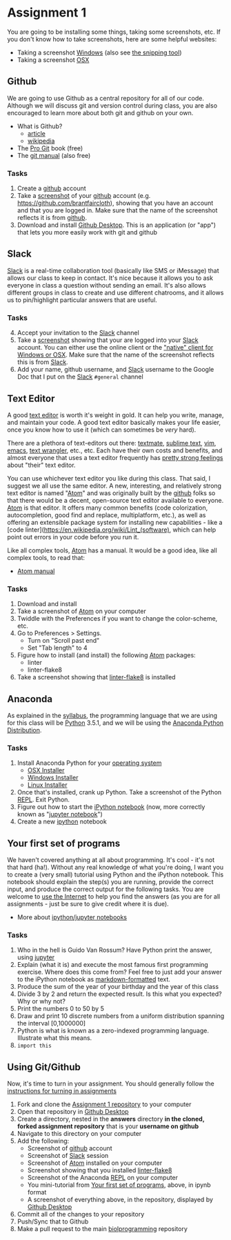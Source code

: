 # Assignment 1

You are going to be installing some things, taking some screenshots, etc.  If you don't know how to take screenshots, here are some helpful websites:

* Taking a screenshot [Windows](http://windows.microsoft.com/en-us/windows/take-screen-capture-print-screen#take-screen-capture-print-screen=windows-7) (also see [the snipping tool](http://www.makeuseof.com/tag/awesome-screenshots-windows-7/))
* Taking a screenshot [OSX](https://support.apple.com/en-us/HT201361)

## Github

We are going to use Github as a central repository for all of our code.  Although we will discuss git and version control during class, you are also encouraged to learn more about both git and github on your own.

* What is Github?
  * [article](http://readwrite.com/2013/09/30/understanding-github-a-journey-for-beginners-part-1)
  * [wikipedia](https://en.wikipedia.org/wiki/GitHub)
* The [Pro Git](https://progit.org/) book (free)
* The [git manual](https://git-scm.com/documentation) (also free)

### Tasks

1. Create a [github][] account
2. Take a [screenshot][] of your [github][] account (e.g. https://github.com/brantfaircloth), showing that you have an account and that you are logged in.  Make sure that the name of the screenshot reflects it is from [github][].
3. Download and install [Github Desktop](https://desktop.github.com/).  This is an application (or "app") that lets you more easily work with git and github

## Slack

[Slack][] is a real-time collaboration tool (basically like SMS or iMessage) that allows our class to keep in contact.  It's nice because it allows you to ask everyone in class a question without sending an email.  It's also allows different groups in class to create and use different chatrooms, and it allows us to pin/highlight particular answers that are useful.

### Tasks

4. Accept your invitation to the [Slack][] channel
5. Take a [screenshot][] showing that your are logged into your [Slack][] account.  You can either use the online client or the ["native" client for Windows or OSX](https://slack.com/downloads).  Make sure that the name of the screenshot reflects this is from [Slack][].
6. Add your name, github username, and [Slack][] username to the Google Doc that I put on the [Slack][] `#general` channel

## Text Editor

A good [text editor](https://en.wikipedia.org/wiki/Text_editor) is worth it's weight in gold.  It can help you write, manage, and maintain your code.  A good text editor basically makes your life easier, once you know how to use it (which can sometimes be _very_ hard).

There are a plethora of text-editors out there: [textmate](https://github.com/textmate/textmate), [sublime text](http://www.sublimetext.com/), [vim](http://www.vim.org/), [emacs](https://www.gnu.org/software/emacs/), [text wrangler](http://www.barebones.com/products/textwrangler/), etc., etc.  Each have their own costs and benefits, and almost everyone that uses a text editor frequently has [pretty strong feelings](https://en.wikipedia.org/wiki/Editor_war) about "their" text editor.

You can use whichever text editor you like during this class.  That said, I suggest we all use the same editor.  A new, interesting, and relatively strong text editor is named "[Atom][]" and was originally built by the [github][] folks so that there would be a decent, open-source text editor available to everyone.  [Atom][] is that editor.  It offers many common benefits (code colorization, autocompletion, good find and replace, multiplatform, etc.), as well as offering an extensible package system for installing new capabilities - like a [code linter](https://en.wikipedia.org/wiki/Lint_(software), which can help point out errors in your code before you run it.

Like all complex tools, [Atom][] has a manual.  It would be a good idea, like all complex tools, to read that:

* [Atom manual](https://atom.io/docs/v1.3.3/)

### Tasks

1. Download and install
1. Take a screenshot of [Atom][] on your computer
1. Twiddle with the Preferences if you want to change the color-scheme, etc.
1. Go to Preferences > Settings.
    * Turn on "Scroll past end"
    * Set "Tab length" to 4
1. Figure how to install (and install) the following [Atom][] packages:
    * linter
    * linter-flake8
1. Take a screenshot showing that [linter-flake8][] is installed

## Anaconda

As explained in the [syllabus][], the programming language that we are using for this class will be [Python](https://www.python.org/) 3.5.1, and we will be using the [Anaconda Python Distribution](http://docs.continuum.io/anaconda/index).  

### Tasks

1. Install Anaconda Python for your [operating system](https://en.wikipedia.org/wiki/Operating_system)
    * [OSX Installer](https://3230d63b5fc54e62148e-c95ac804525aac4b6dba79b00b39d1d3.ssl.cf1.rackcdn.com/Anaconda3-2.4.1-MacOSX-x86_64.pkg)
    * [Windows Installer](https://3230d63b5fc54e62148e-c95ac804525aac4b6dba79b00b39d1d3.ssl.cf1.rackcdn.com/Anaconda3-2.4.1-Windows-x86_64.exe)
    * [Linux Installer](https://3230d63b5fc54e62148e-c95ac804525aac4b6dba79b00b39d1d3.ssl.cf1.rackcdn.com/Anaconda3-2.4.1-Linux-x86_64.sh)
1. Once that's installed, crank up Python.  Take a screenshot of the Python [REPL][].  Exit Python.
1. Figure out how to start the [iPython notebook][ipython] (now, more correctly known as "[jupyter notebook][jupyter]")
1. Create a new [ipython][] notebook

## Your first set of programs

We haven't covered anything at all about programming.  It's cool - it's not that hard (ha!).  Without any real knowledge of what you're doing, I want you to create a (very small) tutorial using Python and the iPython notebook.  This notebook should explain the step(s) you are running, provide the correct input, and produce the correct output for the following tasks.  You are welcome to [use the Internet](http://lmgtfy.com/?q=famous+first+programming+exercise) to help you find the answers (as you are for all assignments - just be sure to give credit where it is due).

* More about [ipython/jupyter notebooks](https://youtu.be/H6dLGQw9yFQ)

### Tasks

1. Who in the hell is Guido Van Rossum?  Have Python print the answer, using [jupyter][]
1. Explain (what it is) and execute the most famous first programming exercise.  Where does this come from?  Feel free to just add your answer to the iPython notebook as [markdown-formatted](https://en.wikipedia.org/wiki/Markdown) text.
1. Produce the sum of the year of your birthday and the year of this class
1. Divide 3 by 2 and return the expected result.  Is this what you expected?  Why or why not?
1. Print the numbers 0 to 50 by 5
1. Draw and print 10 discrete numbers from a uniform distribution spanning the interval [0,1000000]
1. Python is what is known as a zero-indexed programming language.  Illustrate what this means.
1. ```import this```

## Using Git/Github

Now, it's time to turn in your assignment.  You should generally follow the [instructions for turning in assignments](https://github.com/biolprogramming/syllabus#submitting-assignments)

1. Fork and clone the [Assignment 1 repository](https://github.com/biolprogramming/test-assignment-1) to your computer
1. Open that repository in [Github Desktop](https://desktop.github.com/)
1. Create a directory, nested in the **answers** directory **in the cloned, forked assignment repository** that is your **username on github**
1. Navigate to this directory on your computer
1. Add the following:
    * Screenshot of [github][] account
    * Screenshot of [Slack][] session
    * Screenshot of [Atom][] installed on your computer
    * Screenshot showing that you installed [linter-flake8][]
    * Screenshot of the Anaconda [REPL][] on your computer
    * You mini-tutorial from [Your first set of programs](#your-first-set-of-programs), above, in ipynb format
    * A screenshot of everything above, in the repository, displayed by [Github Desktop](https://desktop.github.com/)
1. Commit all of the changes to your repository
1. Push/Sync that to Github
1. Make a pull request to the main [biolprogramming](https://github.com/biolprogramming) repository

[screenshot]: https://en.wikipedia.org/wiki/Screenshot
[git]: https://git-scm.com/
[github]: https://github.com
[Slack]: https://biolprogramming.slack.com
[Atom]: https://atom.io/
[linter-flake8]: https://atom.io/packages/linter-flake8
[syllabus]: https://github.com/biolprogramming/syllabus
[ipython]: http://ipython.org/notebook.html
[jupyter]: http://jupyter.org/
[REPL]: https://en.wikipedia.org/wiki/Read%E2%80%93eval%E2%80%93print_loop
